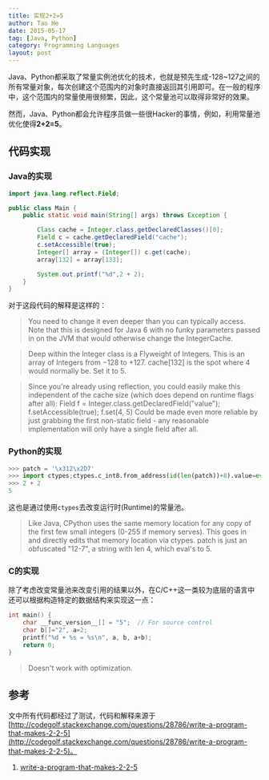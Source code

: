```yaml
---
title: 实现2+2=5
author: Tao He
date: 2015-05-17
tag: [Java, Python]
category: Programming Languages
layout: post
---
```


Java、Python都采取了常量实例池优化的技术，也就是预先生成-128~127之间的所有常量对象，每次创建这个范围内的对象时直接返回其引用即可。在一般的程序中，这个范围内的常量使用很频繁，因此，这个常量池可以取得非常好的效果。

然而，Java、Python都会允许程序员做一些很Hacker的事情，例如，利用常量池优化使得**2+2=5**。

<!--more-->

代码实现
--------

### Java的实现

~~~java
import java.lang.reflect.Field;

public class Main {
    public static void main(String[] args) throws Exception {

        Class cache = Integer.class.getDeclaredClasses()[0];
        Field c = cache.getDeclaredField("cache");
        c.setAccessible(true);
        Integer[] array = (Integer[]) c.get(cache);
        array[132] = array[133];

        System.out.printf("%d",2 + 2);
    }
}
~~~

对于这段代码的解释是这样的：

> You need to change it even deeper than you can typically access. Note that this is designed for Java 6 with no funky parameters passed in on the JVM that would otherwise change the IntegerCache.

> Deep within the Integer class is a Flyweight of Integers. This is an array of Integers from −128 to +127. cache[132] is the spot where 4 would normally be. Set it to 5.

> Since you're already using reflection, you could easily make this independent of the cache size (which does depend on runtime flags after all): Field f = Integer.class.getDeclaredField("value"); f.setAccessible(true); f.set(4, 5) Could be made even more reliable by just grabbing the first non-static field - any reasonable implementation will only have a single field after all.

### Python的实现

~~~python
>>> patch = '\x312\x2D7'
>>> import ctypes;ctypes.c_int8.from_address(id(len(patch))+8).value=eval(patch)
>>> 2 + 2
5
~~~

这也是通过使用`ctypes`去改变运行时(Runtime)的常量池。

>  Like Java, CPython uses the same memory location for any copy of the first few small integers (0-255 if memory serves). This goes in and directly edits that memory location via ctypes. patch is just an obfuscated "12-7", a string with len 4, which eval's to 5.

### C的实现

除了考虑改变常量池来改变引用的结果以外，在C/C++这一类较为底层的语言中还可以根据构造特定的数据结构来实现这一点：

~~~c
int main() {
    char __func_version__[] = "5";  // For source control
    char b[]="2", a=2;
    printf("%d + %s = %s\n", a, b, a+b);
    return 0;
}
~~~

> Doesn't work with optimization.

参考
----

文中所有代码都经过了测试，代码和解释来源于[http://codegolf.stackexchange.com/questions/28786/write-a-program-that-makes-2-2-5](http://codegolf.stackexchange.com/questions/28786/write-a-program-that-makes-2-2-5)。

1. [write-a-program-that-makes-2-2-5](http://codegolf.stackexchange.com/questions/28786/write-a-program-that-makes-2-2-5)

